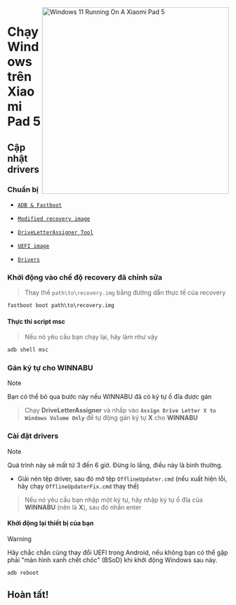 <img align="right" src="https://raw.githubusercontent.com/erdilS/Port-Windows-11-Xiaomi-Pad-5/main/nabu.png" width="425" alt="Windows 11 Running On A Xiaomi Pad 5">

# Chạy Windows trên Xiaomi Pad 5

## Cập nhật drivers

### Chuẩn bị
- [`ADB & Fastboot`](https://developer.android.com/studio/releases/platform-tools)

- [`Modified recovery image`](https://github.com/ArKT-7/twrp_device_xiaomi_nabu/releases/tag/mod-win)

- [```DriveLetterAssigner Tool```](https://github.com/Misha803/My-Scripts/releases/tag/DriveLetterAssigner)

- [`UEFI image`](https://github.com/erdilS/Port-Windows-11-Xiaomi-Pad-5/releases/tag/UEFI)

- [`Drivers`](https://github.com/erdilS/Port-Windows-11-Xiaomi-Pad-5/releases/tag/Drivers)

### Khởi động vào chế độ recovery đã chỉnh sửa
> Thay thế `path\to\recovery.img` bằng đường dẫn thực tế của recovery
```cmd
fastboot boot path\to\recovery.img
```

#### Thực thi script msc
> Nếu nó yêu cầu bạn chạy lại, hãy làm như vậy
```cmd
adb shell msc
```

### Gán ký tự cho WINNABU
> [!NOTE]
> Bạn có thể bỏ qua bước này nếu WINNABU đã có ký tự ổ đĩa được gán

> Chạy **DriveLetterAssigner** và nhấp vào **`Assign Drive Letter X to Windows Volume Only`** để tự động gán ký tự **X** cho **WINNABU**

### Cài đặt drivers
> [!Note]
> Quá trình này sẽ mất từ 3 đến 6 giờ. Đừng lo lắng, điều này là bình thường.

- Giải nén tệp driver, sau đó mở tệp `OfflineUpdater.cmd` (nếu xuất hiện lỗi, hãy chạy `OfflineUpdaterFix.cmd` thay thế)

> Nếu nó yêu cầu bạn nhập một ký tự, hãy nhập ký tự ổ đĩa của **WINNABU** (nên là **X**), sau đó nhấn enter

#### Khởi động lại thiết bị của bạn
> [!Warning]
> Hãy chắc chắn cũng thay đổi UEFI trong Android, nếu không bạn có thể gặp phải "màn hình xanh chết chóc" (BSoD) khi khởi động Windows sau này.
```cmd
adb reboot
```

## Hoàn tất!